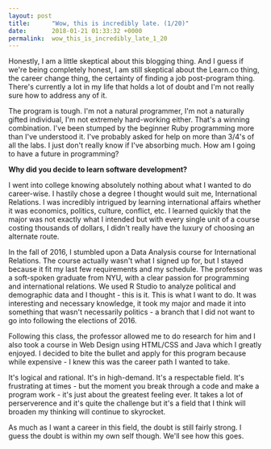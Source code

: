 ```yaml
---
layout: post
title:      "Wow, this is incredibly late. (1/20)"
date:       2018-01-21 01:33:32 +0000
permalink:  wow_this_is_incredibly_late_1_20
---
```




Honestly, I am a little skeptical about this blogging thing. And I guess if we're being completely honest, I am still skeptical about the Learn.co thing, the career change thing, the certainty of finding a job post-program thing. There's currently a lot in my life that holds a lot of doubt and I'm not really sure how to address any of it. 

The program is tough. I'm not a natural programmer, I'm not a naturally gifted individual, I'm not extremely hard-working either. That's a winning combination. I've been stumped by the beginner Ruby programming more than I've understood it. I've probably asked for help on more than 3/4's of all the labs. I just don't really know if I've absorbing much. How am I going to have a future in programming? 

**Why did you decide to learn software development?**

I went into college knowing absolutely nothing about what I wanted to do career-wise. I hastily chose a degree I thought would suit me, International Relations. I was incredibly intrigued by learning international affairs whether it was economics, politics, culture, conflict, etc. I learned quickly that the major was not exactly what I intended but with every single unit of a course costing thousands of dollars, I didn't really have the luxury of choosing an alternate route. 

In the fall of 2016, I stumbled upon a Data Analysis course for International Relations. The course actually wasn't what I signed up for, but I stayed because it fit my last few requirements and my schedule. The professor was a soft-spoken graduate from NYU, with a clear passion for programming and international relations. We used R Studio to analyze political and demographic data and I thought - this is it. This is what I want to do. It was interesting and necessary knowledge, it took my major and made it into something that wasn't necessarily politics - a branch that I did not want to go into following the elections of 2016. 

Following this class, the professor allowed me to do research for him and I also took a course in Web Design using HTML/CSS and Java which I greatly enjoyed. I decided to bite the bullet and apply for this program because while expensive - I knew this was the career path I wanted to take. 

It's logical and rational. It's in high-demand. It's a respectable field. It's frustrating at times - but the moment you break through a code and make a program work - it's just about the greatest feeling ever. It takes a lot of perserverence and it's quite the challenge but it's a field that I think will broaden my thinking will continue to skyrocket. 

As much as I want a career in this field, the doubt is still fairly strong. I guess the doubt is within my own self though. We'll see how this goes. 
